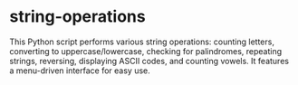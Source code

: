 # string-operations
This Python script performs various string operations: counting letters, converting to uppercase/lowercase, checking for palindromes, repeating strings, reversing, displaying ASCII codes, and counting vowels. It features a menu-driven interface for easy use.
